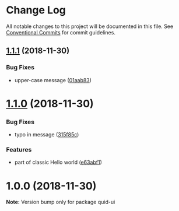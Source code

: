 # Change Log

All notable changes to this project will be documented in this file.
See [Conventional Commits](https://conventionalcommits.org) for commit guidelines.

## [1.1.1](https://github.com/quid/ui-framework/compare/v1.1.0...v1.1.1) (2018-11-30)


### Bug Fixes

* upper-case message ([01aab83](https://github.com/quid/ui-framework/commit/01aab83))





# [1.1.0](https://github.com/quid/ui-framework/compare/v1.0.0...v1.1.0) (2018-11-30)


### Bug Fixes

* typo in message ([315f85c](https://github.com/quid/ui-framework/commit/315f85c))


### Features

* part of classic Hello world ([e63abf1](https://github.com/quid/ui-framework/commit/e63abf1))





# 1.0.0 (2018-11-30)

**Note:** Version bump only for package quid-ui
